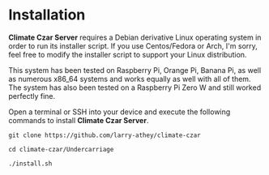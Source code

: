 # Installation

**Climate Czar Server** requires a Debian derivative Linux operating system in order to run its installer script. If you use Centos/Fedora or Arch, I'm sorry, feel free to modify the installer script to support your Linux distribution.

This system has been tested on Raspberry Pi, Orange Pi, Banana Pi, as well as numerous x86_64 systems and works equally as well with all of them. The system has also been tested on a Raspberry Pi Zero W and still worked perfectly fine.

Open a terminal or SSH into your device and execute the following commands to install **Climate Czar Server**.

`git clone https://github.com/larry-athey/climate-czar`

`cd climate-czar/Undercarriage`

`./install.sh`
